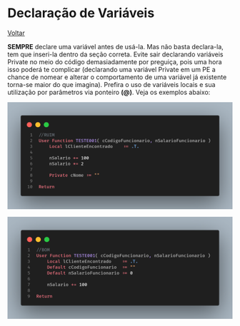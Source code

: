 # Declaração de Variáveis

[Voltar](../../README.md)

**SEMPRE** declare uma variável antes de usá-la. Mas não basta declara-la, tem que inseri-la dentro da seção correta. Evite sair declarando variáveis Private no meio do código demasiadamente por preguiça, pois uma hora isso poderá te complicar (declarando uma variável Private em um PE a chance de nomear e alterar o comportamento de uma variável já existente torna-se maior do que imagina). Prefira o uso de variáveis locais e sua utilização por parâmetros via ponteiro **(@)**. Veja os exemplos abaixo:

![](assets/images/variaveis_nao_declaradas.png)

![](assets/images/variaveis_declaradas.png)
